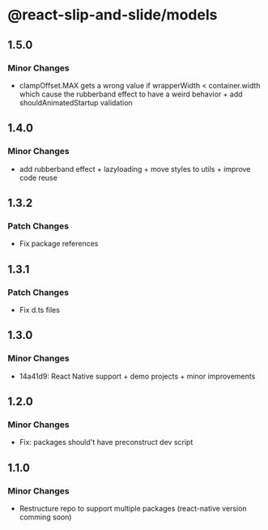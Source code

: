 # @react-slip-and-slide/models

## 1.5.0

### Minor Changes

- clampOffset.MAX gets a wrong value if wrapperWidth < container.width which cause the rubberband effect to have a weird behavior + add shouldAnimatedStartup validation

## 1.4.0

### Minor Changes

- add rubberband effect + lazyloading + move styles to utils + improve code reuse

## 1.3.2

### Patch Changes

- Fix package references

## 1.3.1

### Patch Changes

- Fix d.ts files

## 1.3.0

### Minor Changes

- 14a41d9: React Native support + demo projects + minor improvements

## 1.2.0

### Minor Changes

- Fix: packages should't have preconstruct dev script

## 1.1.0

### Minor Changes

- Restructure repo to support multiple packages (react-native version comming soon)

